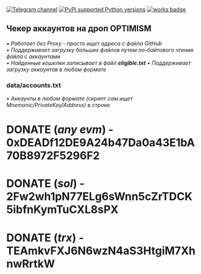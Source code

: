[![Telegram channel](https://img.shields.io/endpoint?url=https://runkit.io/damiankrawczyk/telegram-badge/branches/master?url=https://t.me/n4z4v0d)](https://t.me/n4z4v0d)
[![PyPI supported Python versions](https://img.shields.io/pypi/pyversions/better-automation.svg)](https://www.python.org/downloads/release/python-3116/)
[![works badge](https://cdn.jsdelivr.net/gh/nikku/works-on-my-machine@v0.2.0/badge.svg)](https://github.com/nikku/works-on-my-machine)  

## Чекер аккаунтов на дроп OPTIMISM
_• Работает без Proxy - просто ищет адреса с файла GitHub_  
_• Поддерживает загрузку больших файлов путем по-байтового чтения файла с аккаунтами_  
_• Найденные кошелки записывает в файл **eligible.txt**_
_• Поддерживает загрузку аккаунтов в любом формате_

### data/accounts.txt
_• Аккаунты в любом формате (скрипт сам ищет Mnemonic/PrivateKey/Address) в строке_  

# DONATE (_any evm_) - 0xDEADf12DE9A24b47Da0a43E1bA70B8972F5296F2
# DONATE (_sol_) - 2Fw2wh1pN77ELg6sWnn5cZrTDCK5ibfnKymTuCXL8sPX
# DONATE (_trx_) - TEAmkvFXJ6N6wzN4aS3HtgiM7XhnwRrtkW

